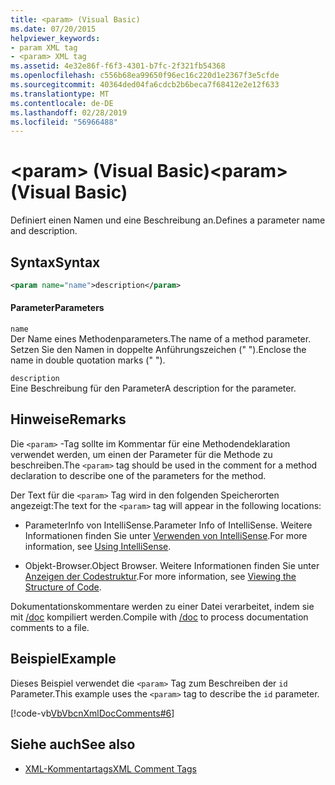 ```yaml
---
title: <param> (Visual Basic)
ms.date: 07/20/2015
helpviewer_keywords:
- param XML tag
- <param> XML tag
ms.assetid: 4e32e86f-f6f3-4301-b7fc-2f321fb54368
ms.openlocfilehash: c556b68ea99650f96ec16c220d1e2367f3e5cfde
ms.sourcegitcommit: 40364ded04fa6cdcb2b6beca7f68412e2e12f633
ms.translationtype: MT
ms.contentlocale: de-DE
ms.lasthandoff: 02/28/2019
ms.locfileid: "56966488"
---
```

# <a name="param-visual-basic"></a><span data-ttu-id="1b129-102">\<param> (Visual Basic)</span><span class="sxs-lookup"><span data-stu-id="1b129-102">\<param> (Visual Basic)</span></span>
<span data-ttu-id="1b129-103">Definiert einen Namen und eine Beschreibung an.</span><span class="sxs-lookup"><span data-stu-id="1b129-103">Defines a parameter name and description.</span></span>  
  
## <a name="syntax"></a><span data-ttu-id="1b129-104">Syntax</span><span class="sxs-lookup"><span data-stu-id="1b129-104">Syntax</span></span>  
  
```xml  
<param name="name">description</param>  
```  
  
#### <a name="parameters"></a><span data-ttu-id="1b129-105">Parameter</span><span class="sxs-lookup"><span data-stu-id="1b129-105">Parameters</span></span>  
 `name`  
 <span data-ttu-id="1b129-106">Der Name eines Methodenparameters.</span><span class="sxs-lookup"><span data-stu-id="1b129-106">The name of a method parameter.</span></span> <span data-ttu-id="1b129-107">Setzen Sie den Namen in doppelte Anführungszeichen (" ").</span><span class="sxs-lookup"><span data-stu-id="1b129-107">Enclose the name in double quotation marks (" ").</span></span>  
  
 `description`  
 <span data-ttu-id="1b129-108">Eine Beschreibung für den Parameter</span><span class="sxs-lookup"><span data-stu-id="1b129-108">A description for the parameter.</span></span>  
  
## <a name="remarks"></a><span data-ttu-id="1b129-109">Hinweise</span><span class="sxs-lookup"><span data-stu-id="1b129-109">Remarks</span></span>  
 <span data-ttu-id="1b129-110">Die `<param>` -Tag sollte im Kommentar für eine Methodendeklaration verwendet werden, um einen der Parameter für die Methode zu beschreiben.</span><span class="sxs-lookup"><span data-stu-id="1b129-110">The `<param>` tag should be used in the comment for a method declaration to describe one of the parameters for the method.</span></span>  
  
 <span data-ttu-id="1b129-111">Der Text für die `<param>` Tag wird in den folgenden Speicherorten angezeigt:</span><span class="sxs-lookup"><span data-stu-id="1b129-111">The text for the `<param>` tag will appear in the following locations:</span></span>  
  
-   <span data-ttu-id="1b129-112">ParameterInfo von IntelliSense.</span><span class="sxs-lookup"><span data-stu-id="1b129-112">Parameter Info of IntelliSense.</span></span> <span data-ttu-id="1b129-113">Weitere Informationen finden Sie unter [Verwenden von IntelliSense](/visualstudio/ide/using-intellisense).</span><span class="sxs-lookup"><span data-stu-id="1b129-113">For more information, see [Using IntelliSense](/visualstudio/ide/using-intellisense).</span></span>  
  
-   <span data-ttu-id="1b129-114">Objekt-Browser.</span><span class="sxs-lookup"><span data-stu-id="1b129-114">Object Browser.</span></span> <span data-ttu-id="1b129-115">Weitere Informationen finden Sie unter [Anzeigen der Codestruktur](/visualstudio/ide/viewing-the-structure-of-code).</span><span class="sxs-lookup"><span data-stu-id="1b129-115">For more information, see [Viewing the Structure of Code](/visualstudio/ide/viewing-the-structure-of-code).</span></span>  
  
 <span data-ttu-id="1b129-116">Dokumentationskommentare werden zu einer Datei verarbeitet, indem sie mit [/doc](../../../visual-basic/reference/command-line-compiler/doc.md) kompiliert werden.</span><span class="sxs-lookup"><span data-stu-id="1b129-116">Compile with [/doc](../../../visual-basic/reference/command-line-compiler/doc.md) to process documentation comments to a file.</span></span>  
  
## <a name="example"></a><span data-ttu-id="1b129-117">Beispiel</span><span class="sxs-lookup"><span data-stu-id="1b129-117">Example</span></span>  
 <span data-ttu-id="1b129-118">Dieses Beispiel verwendet die `<param>` Tag zum Beschreiben der `id` Parameter.</span><span class="sxs-lookup"><span data-stu-id="1b129-118">This example uses the `<param>` tag to describe the `id` parameter.</span></span>  
  
 [!code-vb[VbVbcnXmlDocComments#6](~/samples/snippets/visualbasic/VS_Snippets_VBCSharp/VbVbcnXmlDocComments/VB/Class1.vb#6)]  
  
## <a name="see-also"></a><span data-ttu-id="1b129-119">Siehe auch</span><span class="sxs-lookup"><span data-stu-id="1b129-119">See also</span></span>
- [<span data-ttu-id="1b129-120">XML-Kommentartags</span><span class="sxs-lookup"><span data-stu-id="1b129-120">XML Comment Tags</span></span>](../../../visual-basic/language-reference/xmldoc/index.md)
